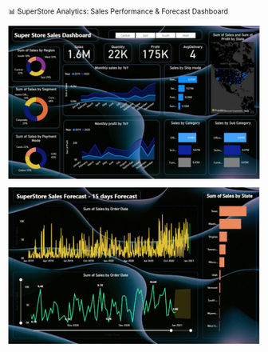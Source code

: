 📊 SuperStore Analytics: Sales Performance & Forecast Dashboard

![Main Dashboard](https://github.com/ruchikaverma22/Super-Store-Sales-Dashboard-/blob/main/Super%20Store%20Sales%20Dashboard%20image.jpeg?raw=true)

![Forecasting Dashboard](https://github.com/ruchikaverma22/Super-Store-Sales-Dashboard-/blob/main/Super%20Store%20Sales%20Dashboard%20forecasting%20image%20.jpeg)


